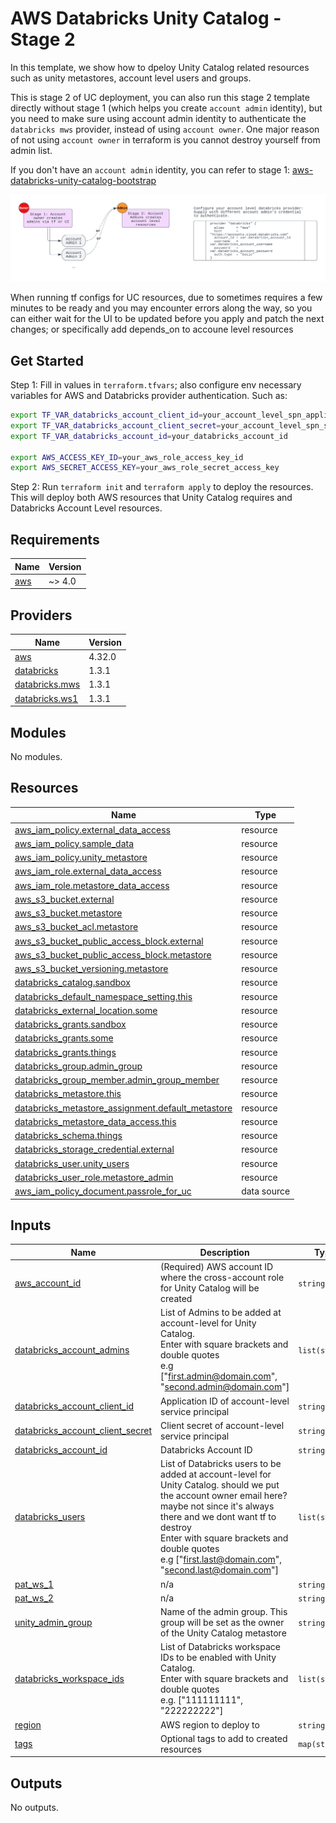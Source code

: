 AWS Databricks Unity Catalog - Stage 2
=========================

In this template, we show how to dpeloy Unity Catalog related resources such as unity metastores, account level users and groups.

This is stage 2 of UC deployment, you can also run this stage 2 template directly without stage 1 (which helps you create `account admin` identity), but you need to make sure using account admin identity to authenticate the `databricks mws` provider, instead of using `account owner`. One major reason of not using `account owner` in terraform is you cannot destroy yourself from admin list.

If you don't have an `account admin` identity, you can refer to stage 1: 
[aws-databricks-unity-catalog-bootstrap](https://github.com/databricks/terraform-databricks-examples/tree/main/examples/aws-databricks-uc-bootstrap)

![alt text](https://raw.githubusercontent.com/databricks/terraform-databricks-examples/main/examples/aws-databricks-uc/images/uc-tf-onboarding.png?raw=true)

When running tf configs for UC resources, due to sometimes requires a few minutes to be ready and you may encounter errors along the way, so you can either wait for the UI to be updated before you apply and patch the next changes; or specifically add depends_on to accoune level resources

## Get Started

Step 1: Fill in values in `terraform.tfvars`; also configure env necessary variables for AWS and Databricks provider authentication. Such as:


```bash
export TF_VAR_databricks_account_client_id=your_account_level_spn_application_id
export TF_VAR_databricks_account_client_secret=your_account_level_spn_secret
export TF_VAR_databricks_account_id=your_databricks_account_id

export AWS_ACCESS_KEY_ID=your_aws_role_access_key_id
export AWS_SECRET_ACCESS_KEY=your_aws_role_secret_access_key
``` 

Step 2: Run `terraform init` and `terraform apply` to deploy the resources. This will deploy both AWS resources that Unity Catalog requires and Databricks Account Level resources.

<!-- BEGIN_TF_DOCS -->
## Requirements

| Name | Version |
|------|---------|
| <a name="requirement_aws"></a> [aws](#requirement\_aws) | ~> 4.0 |

## Providers

| Name | Version |
|------|---------|
| <a name="provider_aws"></a> [aws](#provider\_aws) | 4.32.0 |
| <a name="provider_databricks"></a> [databricks](#provider\_databricks) | 1.3.1 |
| <a name="provider_databricks.mws"></a> [databricks.mws](#provider\_databricks.mws) | 1.3.1 |
| <a name="provider_databricks.ws1"></a> [databricks.ws1](#provider\_databricks.ws1) | 1.3.1 |

## Modules

No modules.

## Resources

| Name | Type |
|------|------|
| [aws_iam_policy.external_data_access](https://registry.terraform.io/providers/hashicorp/aws/latest/docs/resources/iam_policy) | resource |
| [aws_iam_policy.sample_data](https://registry.terraform.io/providers/hashicorp/aws/latest/docs/resources/iam_policy) | resource |
| [aws_iam_policy.unity_metastore](https://registry.terraform.io/providers/hashicorp/aws/latest/docs/resources/iam_policy) | resource |
| [aws_iam_role.external_data_access](https://registry.terraform.io/providers/hashicorp/aws/latest/docs/resources/iam_role) | resource |
| [aws_iam_role.metastore_data_access](https://registry.terraform.io/providers/hashicorp/aws/latest/docs/resources/iam_role) | resource |
| [aws_s3_bucket.external](https://registry.terraform.io/providers/hashicorp/aws/latest/docs/resources/s3_bucket) | resource |
| [aws_s3_bucket.metastore](https://registry.terraform.io/providers/hashicorp/aws/latest/docs/resources/s3_bucket) | resource |
| [aws_s3_bucket_acl.metastore](https://registry.terraform.io/providers/hashicorp/aws/latest/docs/resources/s3_bucket_acl) | resource |
| [aws_s3_bucket_public_access_block.external](https://registry.terraform.io/providers/hashicorp/aws/latest/docs/resources/s3_bucket_public_access_block) | resource |
| [aws_s3_bucket_public_access_block.metastore](https://registry.terraform.io/providers/hashicorp/aws/latest/docs/resources/s3_bucket_public_access_block) | resource |
| [aws_s3_bucket_versioning.metastore](https://registry.terraform.io/providers/hashicorp/aws/latest/docs/resources/s3_bucket_versioning) | resource |
| [databricks_catalog.sandbox](https://registry.terraform.io/providers/databricks/databricks/latest/docs/resources/catalog) | resource |
| [databricks_default_namespace_setting.this](https://registry.terraform.io/providers/databricks/databricks/latest/docs/resources/default_namespace_setting) | resource |
| [databricks_external_location.some](https://registry.terraform.io/providers/databricks/databricks/latest/docs/resources/external_location) | resource |
| [databricks_grants.sandbox](https://registry.terraform.io/providers/databricks/databricks/latest/docs/resources/grants) | resource |
| [databricks_grants.some](https://registry.terraform.io/providers/databricks/databricks/latest/docs/resources/grants) | resource |
| [databricks_grants.things](https://registry.terraform.io/providers/databricks/databricks/latest/docs/resources/grants) | resource |
| [databricks_group.admin_group](https://registry.terraform.io/providers/databricks/databricks/latest/docs/resources/group) | resource |
| [databricks_group_member.admin_group_member](https://registry.terraform.io/providers/databricks/databricks/latest/docs/resources/group_member) | resource |
| [databricks_metastore.this](https://registry.terraform.io/providers/databricks/databricks/latest/docs/resources/metastore) | resource |
| [databricks_metastore_assignment.default_metastore](https://registry.terraform.io/providers/databricks/databricks/latest/docs/resources/metastore_assignment) | resource |
| [databricks_metastore_data_access.this](https://registry.terraform.io/providers/databricks/databricks/latest/docs/resources/metastore_data_access) | resource |
| [databricks_schema.things](https://registry.terraform.io/providers/databricks/databricks/latest/docs/resources/schema) | resource |
| [databricks_storage_credential.external](https://registry.terraform.io/providers/databricks/databricks/latest/docs/resources/storage_credential) | resource |
| [databricks_user.unity_users](https://registry.terraform.io/providers/databricks/databricks/latest/docs/resources/user) | resource |
| [databricks_user_role.metastore_admin](https://registry.terraform.io/providers/databricks/databricks/latest/docs/resources/user_role) | resource |
| [aws_iam_policy_document.passrole_for_uc](https://registry.terraform.io/providers/hashicorp/aws/latest/docs/data-sources/iam_policy_document) | data source |

## Inputs

| Name | Description | Type | Default | Required |
|------|-------------|------|---------|:--------:|
| <a name="input_aws_account_id"></a> [aws\_account\_id](#input\_aws\_account\_id) | (Required) AWS account ID where the cross-account role for Unity Catalog will be created | `string` | n/a | yes |
| <a name="input_databricks_account_admins"></a> [databricks\_account\_admins](#input\_databricks\_account\_admins) | List of Admins to be added at account-level for Unity Catalog.<br/>  Enter with square brackets and double quotes<br/>  e.g ["first.admin@domain.com", "second.admin@domain.com"] | `list(string)` | n/a | yes |
| <a name="input_databricks_account_client_id"></a> [databricks\_account\_client\_id](#input\_databricks\_account\_client\_id) | Application ID of account-level service principal | `string` | n/a | yes |
| <a name="input_databricks_account_client_secret"></a> [databricks\_account\_client\_secret](#input\_databricks\_account\_client\_secret) | Client secret of account-level service principal | `string` | n/a | yes |
| <a name="input_databricks_account_id"></a> [databricks\_account\_id](#input\_databricks\_account\_id) | Databricks Account ID | `string` | n/a | yes |
| <a name="input_databricks_users"></a> [databricks\_users](#input\_databricks\_users) | List of Databricks users to be added at account-level for Unity Catalog. should we put the account owner email here? maybe not since it's always there and we dont want tf to destroy<br/>  Enter with square brackets and double quotes<br/>  e.g ["first.last@domain.com", "second.last@domain.com"] | `list(string)` | n/a | yes |
| <a name="input_pat_ws_1"></a> [pat\_ws\_1](#input\_pat\_ws\_1) | n/a | `string` | n/a | yes |
| <a name="input_pat_ws_2"></a> [pat\_ws\_2](#input\_pat\_ws\_2) | n/a | `string` | n/a | yes |
| <a name="input_unity_admin_group"></a> [unity\_admin\_group](#input\_unity\_admin\_group) | Name of the admin group. This group will be set as the owner of the Unity Catalog metastore | `string` | n/a | yes |
| <a name="input_databricks_workspace_ids"></a> [databricks\_workspace\_ids](#input\_databricks\_workspace\_ids) | List of Databricks workspace IDs to be enabled with Unity Catalog.<br/>  Enter with square brackets and double quotes<br/>  e.g. ["111111111", "222222222"] | `list(string)` | <pre>[<br/>  "2424101092929547"<br/>]</pre> | no |
| <a name="input_region"></a> [region](#input\_region) | AWS region to deploy to | `string` | `"ap-southeast-1"` | no |
| <a name="input_tags"></a> [tags](#input\_tags) | Optional tags to add to created resources | `map(string)` | `{}` | no |

## Outputs

No outputs.
<!-- END_TF_DOCS -->
